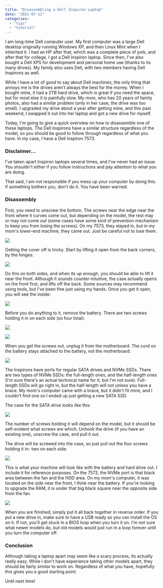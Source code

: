 ```yaml
---
title: "Disassembling a Dell Inspiron Laptop"
date: "2021-07-11"
categories: 
  - "tips"
  - "tutorial"
---
```


I am long-time Dell computer user. My first computer was a large Dell desktop originally running Windows XP, and then Linux Mint when I inherited it. I had an HP after that, which was a complete piece of junk, and after that for college, I got a Dell Inspiron laptop. Since then, I've also bought a Dell XPS for development and personal home use (thanks to its many drives). My family also uses Dell, with two members having Dell Inspirons as well.

While I have a lot of good to say about Dell machines, the only thing that annoys me is the drives aren't always the best for the money. When I bought mine, it had a 2TB hard drive, which is great if you need the space, but for most else it is painfully slow. My mom, who has 20 years of family photos, also had a similar problem (only in her case, the drive was too small). I upgraded my drive about a year after getting mine, and this past weekend, I swapped it out into her laptop and got a new drive for myself.

Today, I'm going to give a quick overview on how to disassemble one of these laptops. The Dell Inspirons have a similar structure regardless of the model, so you should be good to follow through regardless of what you have. In my case, I have a Dell Inspiron 7573.

### Disclaimer...

I've taken apart Inspiron laptops several times, and I've never had an issue. You shouldn't either if you follow instructions and pay attention to what you are doing.

That said, I am not responsible if you mess up your computer by doing this. If something bothers you, don't do it. You have been warned.

### Disassembly

First, you need to unscrew the bottom. The screws near the edge near the front where it curves come out, but depending on the model, the rest may or may not come out (some cases have some kind of prevention mechanism to keep you from losing the screws). On my 7573, they stayed in, but in my mom's lower-end machine, they came out. Just be careful not to lose them.

![](images/step1-768x1024.jpg)

Getting the cover off is tricky. Start by lifting it open from the back corners, by the hinges:

![](images/step2-1024x768.jpg)

Do this on both sides, and when its up enough, you should be able to lift it near the front. Although it sounds counter-intuitive, the case actually opens on the front first, and lifts off the back. Some sources may recommend using tools, but I've been fine just using my hands. Once you get it open, you will see the inside:

![](images/step3-1024x768.jpg)

Before you do anything to it, remove the battery. There are two screws holding it in on each side (so four total):

![](images/step5-768x1024.jpg)

![](images/step4-768x1024.jpg)

When you get the screws out, unplug it from the motherboard. The cord on the battery stays attached to the battery, not the motherboard:

![](images/step6-1024x768.jpg)

The Inspirons have ports for regular SATA drives and NVMe SSDs. There are two types of NVMe SSDs: the full-length ones, and the half-length ones (I'm sure there's an actual technical name for it, but I'm not sure). Full-length SSDs will go right in, but the half-length will not unless you have a brace. My mom's computer came with a brace, but it didn't fit mine, and I couldn't find one so I ended up just getting a new SATA SSD.

The case for the SATA drive looks like this:

![](images/step7-768x1024.jpg)

The number of screws holding it will depend on the model, but it should be self-evident what screws are which. Unhook the drive (if you have an existing one), unscrew the case, and pull it out.

The drive will be screwed into the case, so just pull out the four screws holding it in- two on each side:

![](images/step8-1024x768.jpg)

This is what your machine will look like with the battery and hard drive out. I include it for reference purposes. On the 7573, the NVMe port is that black area between the fan and the HDD area. On my mom's computer, it was located on the side near the front, I think near the battery. If you're looking to upgrade the RAM, it is under that big black square near the opposite side from the fan.

![](images/step9-768x1024.jpg)

When you are finished, simply put it all back together in reverse order. If you put a new drive in, make sure to have a USB ready so you can install the OS on it. If not, you'll get stuck in a BIOS loop when you turn it on. I'm not sure what newer models do, but old models would just run in a loop forever until you turn the computer off.

### Conclusion

Although taking a laptop apart may seem like a scary process, its actually really easy. While I don't have experience taking other models apart, they should be fairly similar to work on. Regardless of what you have, hopefully this gives you a good starting point.

Until next time!
